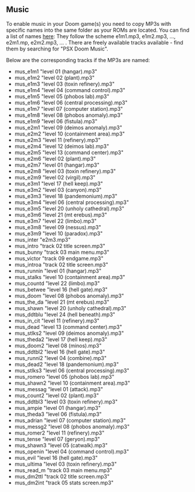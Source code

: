 ## Music

To enable music in your Doom game(s) you need to copy MP3s with specific names into the same folder as your ROMs are located. You can find a list of names [here](https://github.com/libretro/libretro-prboom/blob/master/src/m_misc.c#L605): They follow the scheme e1m1.mp3, e1m2.mp3, ..., e2m1.mp, e2m2.mp3, ... . There are freely available tracks available - find them by searching for "PSX Doom Music".

Below are the corresponding tracks if the MP3s are named:

* mus_e1m1                  "level 01 (hangar).mp3" 
* mus_e1m2                  "level 02 (plant).mp3" 
* mus_e1m3                  "level 03 (toxin refinery).mp3" 
* mus_e1m4                  "level 04 (command control).mp3" 
* mus_e1m5                  "level 05 (phobos lab).mp3" 
* mus_e1m6                  "level 06 (central processing).mp3" 
* mus_e1m7                  "level 07 (computer station).mp3" 
* mus_e1m8                  "level 08 (phobos anomaly).mp3" 
* mus_e1m9                  "level 06 (fistula).mp3" 
* mus_e2m1                  "level 09 (deimos anomaly).mp3" 
* mus_e2m2                  "level 10 (containment area).mp3" 
* mus_e2m3                  "level 11 (refinery).mp3" 
* mus_e2m4                  "level 12 (deimos lab).mp3" 
* mus_e2m5                  "level 13 (command center).mp3" 
* mus_e2m6                  "level 02 (plant).mp3" 
* mus_e2m7                  "level 01 (hangar).mp3" 
* mus_e2m8                  "level 03 (toxin refinery).mp3" 
* mus_e2m9                  "level 02 (virgil).mp3" 
* mus_e3m1                  "level 17 (hell keep).mp3" 
* mus_e3m2                  "level 03 (canyon).mp3" 
* mus_e3m3                  "level 18 (pandemonium).mp3" 
* mus_e3m4                  "level 06 (central processing).mp3" 
* mus_e3m5                  "level 20 (unholy cathedral).mp3" 
* mus_e3m6                  "level 21 (mt erebus).mp3" 
* mus_e3m7                  "level 22 (limbo).mp3" 
* mus_e3m8                  "level 09 (nessus).mp3" 
* mus_e3m9                  "level 10 (paradox).mp3" 
* mus_inter                 "e2m3.mp3" 
* mus_intro                 "track 02 title screen.mp3" 
* mus_bunny                 "track 03 main menu.mp3" 
* mus_victor                "track 09 endgame.mp3" 
* mus_introa                "track 02 title screen.mp3" 
* mus_runnin                "level 01 (hangar).mp3" 
* mus_stalks                "level 10 (containment area).mp3" 
* mus_countd                "level 22 (limbo).mp3" 
* mus_betwee                "level 16 (hell gate).mp3" 
* mus_doom                  "level 08 (phobos anomaly).mp3" 
* mus_the_da                "level 21 (mt erebus).mp3" 
* mus_shawn                 "level 20 (unholy cathedral).mp3" 
* mus_ddtblu                "level 24 (hell beneath).mp3" 
* mus_in_cit                "level 11 (refinery).mp3" 
* mus_dead                  "level 13 (command center).mp3" 
* mus_stlks2                "level 09 (deimos anomaly).mp3" 
* mus_theda2                "level 17 (hell keep).mp3" 
* mus_doom2                 "level 08 (minos).mp3" 
* mus_ddtbl2                "level 16 (hell gate).mp3" 
* mus_runni2                "level 04 (combine).mp3" 
* mus_dead2                 "level 18 (pandemonium).mp3" 
* mus_stlks3                "level 06 (central processing).mp3" 
* mus_romero                "level 05 (phobos lab).mp3" 
* mus_shawn2                "level 10 (containment area).mp3" 
* mus_messag                "level 01 (attack).mp3" 
* mus_count2                "level 02 (plant).mp3" 
* mus_ddtbl3                "level 03 (toxin refinery).mp3" 
* mus_ampie                 "level 01 (hangar).mp3" 
* mus_theda3                "level 06 (fistula).mp3" 
* mus_adrian                "level 07 (computer station).mp3" 
* mus_messg2                "level 08 (phobos anomaly).mp3" 
* mus_romer2                "level 11 (refinery).mp3" 
* mus_tense                 "level 07 (geryon).mp3" 
* mus_shawn3                "level 05 (catwalk).mp3" 
* mus_openin                "level 04 (command control).mp3" 
* mus_evil                  "level 16 (hell gate).mp3" 
* mus_ultima                "level 03 (toxin refinery).mp3" 
* mus_read_m                "track 03 main menu.mp3" 
* mus_dm2ttl                "track 02 title screen.mp3" 
* mus_dm2int                "track 05 stats screen.mp3"